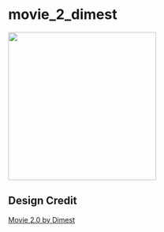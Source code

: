 # movie_2_dimest

<img src="https://raw.githubusercontent.com/watery-desert/assets/main/flutter/ui_challenge/movie_2_dimest/screen_recording.gif"  width="300"/>

## **Design Credit**

[Movie 2.0 by Dimest](https://dribbble.com/shots/8257559-Movie-2-0)
